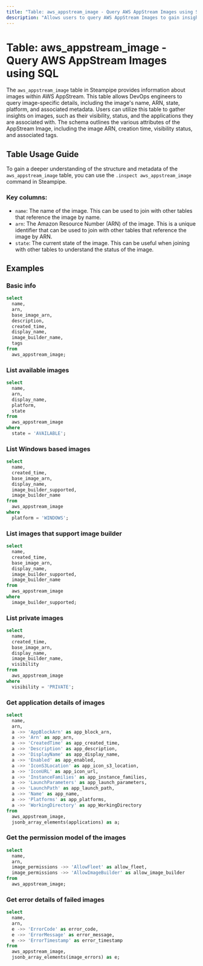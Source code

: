 ```yaml
---
title: "Table: aws_appstream_image - Query AWS AppStream Images using SQL"
description: "Allows users to query AWS AppStream Images to gain insights into their properties, states, and associated metadata."
---
```


# Table: aws_appstream_image - Query AWS AppStream Images using SQL

The `aws_appstream_image` table in Steampipe provides information about images within AWS AppStream. This table allows DevOps engineers to query image-specific details, including the image's name, ARN, state, platform, and associated metadata. Users can utilize this table to gather insights on images, such as their visibility, status, and the applications they are associated with. The schema outlines the various attributes of the AppStream Image, including the image ARN, creation time, visibility status, and associated tags.

## Table Usage Guide

To gain a deeper understanding of the structure and metadata of the `aws_appstream_image` table, you can use the `.inspect aws_appstream_image` command in Steampipe.

### Key columns:

- `name`: The name of the image. This can be used to join with other tables that reference the image by name.
- `arn`: The Amazon Resource Number (ARN) of the image. This is a unique identifier that can be used to join with other tables that reference the image by ARN.
- `state`: The current state of the image. This can be useful when joining with other tables to understand the status of the image.

## Examples

### Basic info

```sql
select
  name,
  arn,
  base_image_arn,
  description,
  created_time,
  display_name,
  image_builder_name,
  tags
from
  aws_appstream_image;
```

### List available images

```sql
select
  name,
  arn,
  display_name,
  platform,
  state
from
  aws_appstream_image
where
  state = 'AVAILABLE';
```

### List Windows based images

```sql
select
  name,
  created_time,
  base_image_arn,
  display_name,
  image_builder_supported,
  image_builder_name
from
  aws_appstream_image
where
  platform = 'WINDOWS';
```

### List images that support image builder

```sql
select
  name,
  created_time,
  base_image_arn,
  display_name,
  image_builder_supported,
  image_builder_name
from
  aws_appstream_image
where
  image_builder_supported;
```

### List private images

```sql
select
  name,
  created_time,
  base_image_arn,
  display_name,
  image_builder_name,
  visibility
from
  aws_appstream_image
where
  visibility = 'PRIVATE';
```

### Get application details of images

```sql
select
  name,
  arn,
  a ->> 'AppBlockArn' as app_block_arn,
  a ->> 'Arn' as app_arn,
  a ->> 'CreatedTime' as app_created_time,
  a ->> 'Description' as app_description,
  a ->> 'DisplayName' as app_display_name,
  a ->> 'Enabled' as app_enabled,
  a ->> 'IconS3Location' as app_icon_s3_location,
  a ->> 'IconURL' as app_icon_url,
  a ->> 'InstanceFamilies' as app_instance_families,
  a ->> 'LaunchParameters' as app_launch_parameters,
  a ->> 'LaunchPath' as app_launch_path,
  a ->> 'Name' as app_name,
  a ->> 'Platforms' as app_platforms,
  a ->> 'WorkingDirectory' as app_WorkingDirectory
from
  aws_appstream_image,
  jsonb_array_elements(applications) as a;
```

### Get the permission model of the images

```sql
select
  name,
  arn,
  image_permissions ->> 'AllowFleet' as allow_fleet,
  image_permissions ->> 'AllowImageBuilder' as allow_image_builder
from
  aws_appstream_image;
```

### Get error details of failed images

```sql
select
  name,
  arn,
  e ->> 'ErrorCode' as error_code,
  e ->> 'ErrorMessage' as error_message,
  e ->> 'ErrorTimestamp' as error_timestamp
from
  aws_appstream_image,
  jsonb_array_elements(image_errors) as e;
```
